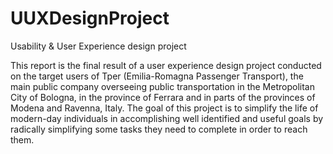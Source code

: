 # UUXDesignProject
Usability &amp; User Experience design project

This report is the final result of a user experience design project conducted on the target users of Tper (Emilia-Romagna Passenger Transport), the main public company overseeing public transportation in the Metropolitan City of Bologna, in the province of Ferrara and in parts of the provinces of Modena and Ravenna, Italy. The goal of this project is to simplify the life of modern-day individuals in accomplishing well identified and useful goals by radically simplifying some tasks they need to complete in order to reach them.
